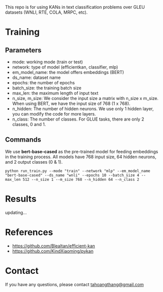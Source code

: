 This repo is for using KANs in text classification problems over GLEU datasets (WNLI, RTE, COLA, MRPC, etc).

# Training
## Parameters
* mode: working mode (train or test)
* network: type of model (efficientkan, classifier, mlp)
* em_model_name: the model offers embeddings (BERT)
* ds_name: dataset name
* epochs: the number of epochs
* batch_size: the training batch size
* max_len: the maximum length of input text
* n_size, m_size: We consider the input size a matrix with n_size x m_size. When using BERT, we have the input size of 768 (1 x 768).
* n_hidden: The number of hidden neurons. We use only 1 hidden layer, you can modify the code for more layers.
* n_class: The number of classes. For GLUE tasks, there are only 2 classes, 0 and 1.

## Commands
We use **bert-base-cased** as the pre-trained model for feeding embeddings in the training process. All models have 768  input size, 64 hidden neurons, and 2 output classes (0 & 1).

```python run_train.py --mode "train" --network "mlp" --em_model_name "bert-base-cased" --ds_name "wnli" --epochs 10 --batch_size 4 --max_len 512 --n_size 1 --m_size 768 --n_hidden 64 --n_class 2```

# Results
updating...

# References
* https://github.com/Blealtan/efficient-kan
* https://github.com/KindXiaoming/pykan

# Contact
If you have any questions, please contact tahoangthang@gmail.com

